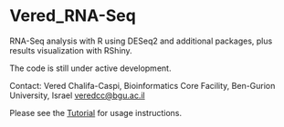 # Vered_RNA-Seq
RNA-Seq analysis with R using DESeq2 and additional packages, plus results visualization with RShiny.

The code is still under active development.

Contact:
Vered Chalifa-Caspi, Bioinformatics Core Facility, Ben-Gurion University, Israel
veredcc@bgu.ac.il

Please see the [Tutorial](https://github.com/veredcc/Vered_RNA-Seq/wiki) for usage instructions.
